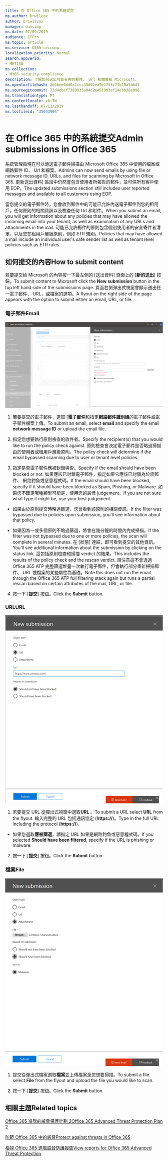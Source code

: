 ```yaml
---
title: 在 Office 365 中的系統提交
ms.author: brwilcox
author: briwilcox
manager: dansimp
ms.date: 07/09/2019
audience: ITPro
ms.topic: article
ms.service: O365-seccomp
localization_priority: Normal
search.appverid:
- MET150
ms.collection:
- M365-security-compliance
description: 了解如何送出可能有害的郵件、 Url 和檔案給 Microsoft。
ms.openlocfilehash: 2e0bee0dd0a1ccc39d92ea9e175fc7fb10a5b6d3
ms.sourcegitcommit: 73d4cbcf7389935a04d2e451903ef14ebb38e096
ms.translationtype: MT
ms.contentlocale: zh-TW
ms.lasthandoff: 07/12/2019
ms.locfileid: "35643904"
---
```

# <a name="admin-submissions-in-office-365"></a><span data-ttu-id="7d1ed-103">在 Office 365 中的系統提交</span><span class="sxs-lookup"><span data-stu-id="7d1ed-103">Admin submissions in Office 365</span></span>

<span data-ttu-id="7d1ed-104">系統管理員現在可以傳送電子郵件掃描由 Microsoft Office 365 中使用的檔案或網路郵件 ID、 Url 和檔案。</span><span class="sxs-lookup"><span data-stu-id="7d1ed-104">Admins can now send emails by using file or network message ID, URLs, and files for scanning by Microsoft in Office 365.</span></span> <span data-ttu-id="7d1ed-105">更新送出資料] 區段中仍然會包含使用者所報告的郵件，並可供所有客戶使用 EOP。</span><span class="sxs-lookup"><span data-stu-id="7d1ed-105">The updated submissions section still includes user reported messages and available to all customers using EOP.</span></span>

<span data-ttu-id="7d1ed-106">當您提交的電子郵件時，您會收到郵件中的可能已允許內送電子郵件到您的租用戶，任何原則的相關資訊以及檢查任何 Url 和附件。</span><span class="sxs-lookup"><span data-stu-id="7d1ed-106">When you submit an email, you will get information about any policies that may have allowed the incoming email into your tenant, as well as examination of any URLs and attachments in the mail.</span></span> <span data-ttu-id="7d1ed-107">可能已允許郵件的原則包含個別使用者的安全寄件者清單，以及您在租用戶層級原則，例如 ETR 規則。</span><span class="sxs-lookup"><span data-stu-id="7d1ed-107">Policies that may have allowed a mail include an individual user's safe sender list as well as tenant level policies such as ETR rules.</span></span> 


## <a name="how-to-submit-content"></a><span data-ttu-id="7d1ed-108">如何提交的內容</span><span class="sxs-lookup"><span data-stu-id="7d1ed-108">How to submit content</span></span>

<span data-ttu-id="7d1ed-109">若要提交給 Microsoft 的內容按一下最左側的 [送出資料] 頁面上的 [**新的送出**] 按鈕。</span><span class="sxs-lookup"><span data-stu-id="7d1ed-109">To submit content to Microsoft click the **New submission** button in the top left hand side of the submissions page.</span></span> <span data-ttu-id="7d1ed-110">頁面右側彈出式視窗會顯示送出任一電子郵件、 URL，或檔案的選項。</span><span class="sxs-lookup"><span data-stu-id="7d1ed-110">A flyout on the right side of the page appears with the option to submit either an email, URL, or file.</span></span> 

### <a name="email"></a><span data-ttu-id="7d1ed-111">電子郵件</span><span class="sxs-lookup"><span data-stu-id="7d1ed-111">Email</span></span>
![電子郵件送出範例](media/submission-flyout-email.PNG)
1. <span data-ttu-id="7d1ed-113">若要提交的電子郵件，選取 [**電子郵件**和指定**網路郵件識別碼**的電子郵件或電子郵件檔案上傳。</span><span class="sxs-lookup"><span data-stu-id="7d1ed-113">To submit an email, select **email** and specify the email **network message ID** or upload the email file.</span></span> 

2. <span data-ttu-id="7d1ed-114">指定您想要執行原則檢查的收件者。</span><span class="sxs-lookup"><span data-stu-id="7d1ed-114">Specify the recipient(s) that you would like to run the policy check against.</span></span> <span data-ttu-id="7d1ed-115">原則檢查會決定電子郵件是否略過掃描由於使用者或租用戶層級原則。</span><span class="sxs-lookup"><span data-stu-id="7d1ed-115">The policy check will determine if the email bypassed scanning due to user or tenant level policies.</span></span> 

3. <span data-ttu-id="7d1ed-116">指定是否電子郵件應被封鎖與否。</span><span class="sxs-lookup"><span data-stu-id="7d1ed-116">Specify if the email should have been blocked or not.</span></span> <span data-ttu-id="7d1ed-117">如果應該已封鎖電子郵件，指定如果它應該已封鎖為垃圾郵件、 網路釣魚或惡意程式碼。</span><span class="sxs-lookup"><span data-stu-id="7d1ed-117">If the email should have been blocked, specify if it should have been blocked as Spam, Phishing, or Malware.</span></span> <span data-ttu-id="7d1ed-118">如果您不確定哪種類型可能是，使用您的最佳 judgement。</span><span class="sxs-lookup"><span data-stu-id="7d1ed-118">If you are not sure what type it might be, use your best judgement.</span></span>  

* <span data-ttu-id="7d1ed-119">如果由於原則提交時略過篩選，您會看到該原則的相關資訊。</span><span class="sxs-lookup"><span data-stu-id="7d1ed-119">If the filter was bypassed due to policies upon submission, you'll see information about that policy.</span></span>

* <span data-ttu-id="7d1ed-120">如果因為一或多個原則不略過篩選，將會在幾分鐘的時間內完成掃描。</span><span class="sxs-lookup"><span data-stu-id="7d1ed-120">If the filter was not bypassed due to one or more policies, the scan will complete in several minutes.</span></span> <span data-ttu-id="7d1ed-121">在 [狀態] 連結，即可看到提交的其他資訊。</span><span class="sxs-lookup"><span data-stu-id="7d1ed-121">You'll see additional information about the submission by clicking on the status link.</span></span> <span data-ttu-id="7d1ed-122">這包括原則檢查和掃描 verdict 的結果。</span><span class="sxs-lookup"><span data-stu-id="7d1ed-122">This includes the results of the policy check and the rescan verdict.</span></span> <span data-ttu-id="7d1ed-123">請注意這不會透過 Office 365 ATP 完整篩選堆疊一次執行電子郵件，但會執行部分重新掃描郵件、 URL 或檔案的某些屬性為基礎。</span><span class="sxs-lookup"><span data-stu-id="7d1ed-123">Note this does not run the email through the Office 365 ATP full filtering stack again but runs a partial rescan based on certain attributes of the mail, URL, or file.</span></span> 

4. <span data-ttu-id="7d1ed-124">按一下 [**提交**] 按鈕。</span><span class="sxs-lookup"><span data-stu-id="7d1ed-124">Click the **Submit** button.</span></span>

### <a name="url"></a><span data-ttu-id="7d1ed-125">URL</span><span class="sxs-lookup"><span data-stu-id="7d1ed-125">URL</span></span>
![電子郵件送出範例](media/submission-url-flyout.png)
1. <span data-ttu-id="7d1ed-127">若要提交 URL 從彈出式視窗中選取**URL** 。</span><span class="sxs-lookup"><span data-stu-id="7d1ed-127">To submit a URL select **URL** from the flyout.</span></span> <span data-ttu-id="7d1ed-128">輸入完整的 URL 包括通訊協定 (**https://**)。</span><span class="sxs-lookup"><span data-stu-id="7d1ed-128">Type in the full URL including the protocol (**https://**).</span></span> 

* <span data-ttu-id="7d1ed-129">如果您選取**應被篩選**，請指定 URL 如果是網路釣魚或惡意程式碼。</span><span class="sxs-lookup"><span data-stu-id="7d1ed-129">If you selected **Should have been filtered**, specify if the URL is phishing or malware.</span></span>

2. <span data-ttu-id="7d1ed-130">按一下 [**提交**] 按鈕。</span><span class="sxs-lookup"><span data-stu-id="7d1ed-130">Click the **Submit** button.</span></span> 


### <a name="file"></a><span data-ttu-id="7d1ed-131">檔案</span><span class="sxs-lookup"><span data-stu-id="7d1ed-131">File</span></span>
![電子郵件送出範例](media/submission-file-flyout.PNG)
1. <span data-ttu-id="7d1ed-133">提交從彈出式檔案選取**檔案**並上傳檔案至您想要掃描。</span><span class="sxs-lookup"><span data-stu-id="7d1ed-133">To submit a file select **File** from the flyout and upload the file you would like to scan.</span></span> 

2. <span data-ttu-id="7d1ed-134">按一下 [**提交**] 按鈕。</span><span class="sxs-lookup"><span data-stu-id="7d1ed-134">Click the **Submit** button.</span></span>


## <a name="related-topics"></a><span data-ttu-id="7d1ed-135">相關主題</span><span class="sxs-lookup"><span data-stu-id="7d1ed-135">Related topics</span></span>

[<span data-ttu-id="7d1ed-136">Office 365 進階的威脅保護計劃 2</span><span class="sxs-lookup"><span data-stu-id="7d1ed-136">Office 365 Advanced Threat Protection Plan 2</span></span>](office-365-ti.md)
  
[<span data-ttu-id="7d1ed-137">防範 Office 365 中的威脅</span><span class="sxs-lookup"><span data-stu-id="7d1ed-137">Protect against threats in Office 365</span></span>](protect-against-threats.md)
  
[<span data-ttu-id="7d1ed-138">檢視 Office 365 進階威脅防護報告</span><span class="sxs-lookup"><span data-stu-id="7d1ed-138">View reports for Office 365 Advanced Threat Protection</span></span>](view-reports-for-atp.md)
  

